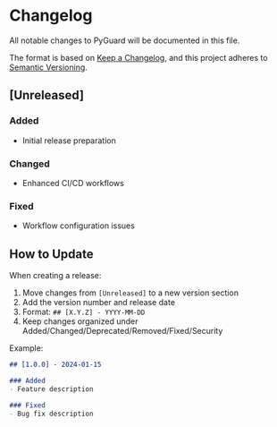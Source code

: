 # Changelog

All notable changes to PyGuard will be documented in this file.

The format is based on [Keep a Changelog](https://keepachangelog.com/en/1.0.0/),
and this project adheres to [Semantic Versioning](https://semver.org/spec/v2.0.0.html).

## [Unreleased]

### Added
- Initial release preparation

### Changed
- Enhanced CI/CD workflows

### Fixed
- Workflow configuration issues

## How to Update

When creating a release:

1. Move changes from `[Unreleased]` to a new version section
2. Add the version number and release date
3. Format: `## [X.Y.Z] - YYYY-MM-DD`
4. Keep changes organized under Added/Changed/Deprecated/Removed/Fixed/Security

Example:
```markdown
## [1.0.0] - 2024-01-15

### Added
- Feature description

### Fixed
- Bug fix description
```
